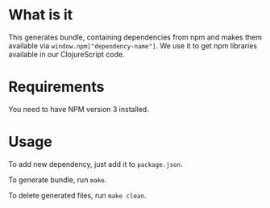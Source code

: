 # What is it

This generates bundle, containing dependencies from
npm and makes them available via `window.npm["dependency-name"]`.
We use it to get npm libraries available in our ClojureScript code.

# Requirements

You need to have NPM version 3 installed.

# Usage

To add new dependency, just add it to `package.json`.

To generate bundle, run `make`.

To delete generated files, run `make clean`.

